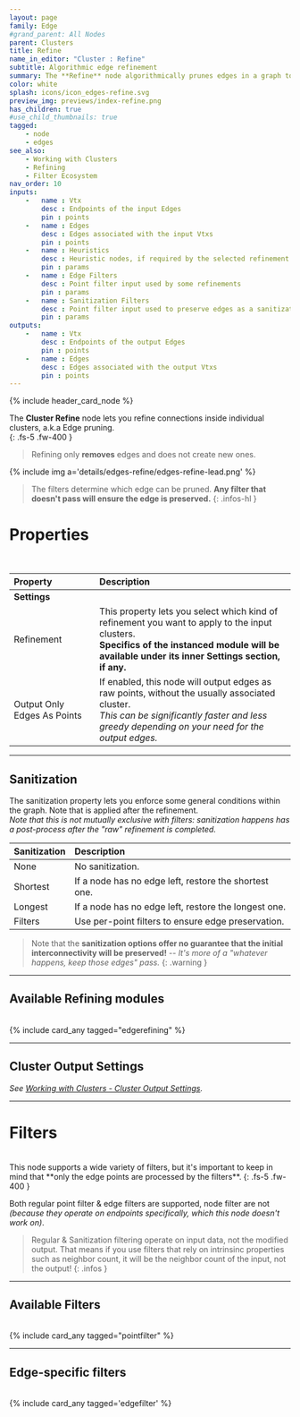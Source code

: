 ```yaml
---
layout: page
family: Edge
#grand_parent: All Nodes
parent: Clusters
title: Refine
name_in_editor: "Cluster : Refine"
subtitle: Algorithmic edge refinement
summary: The **Refine** node algorithmically prunes edges in a graph to enforce specific properties, allowing selection of refinement type and optional sanitization to restore edges based on predefined conditions.
color: white
splash: icons/icon_edges-refine.svg
preview_img: previews/index-refine.png
has_children: true
#use_child_thumbnails: true
tagged:
    - node
    - edges
see_also: 
    - Working with Clusters
    - Refining
    - Filter Ecosystem
nav_order: 10
inputs:
    -   name : Vtx
        desc : Endpoints of the input Edges
        pin : points
    -   name : Edges
        desc : Edges associated with the input Vtxs
        pin : points
    -   name : Heuristics
        desc : Heuristic nodes, if required by the selected refinement.
        pin : params
    -   name : Edge Filters
        desc : Point filter input used by some refinements
        pin : params
    -   name : Sanitization Filters
        desc : Point filter input used to preserve edges as a sanitization step
        pin : params
outputs:
    -   name : Vtx
        desc : Endpoints of the output Edges
        pin : points
    -   name : Edges
        desc : Edges associated with the output Vtxs
        pin : points
---
```


{% include header_card_node %}

The **Cluster Refine** node lets you refine connections inside individual clusters, a.k.a Edge pruning.  
{: .fs-5 .fw-400 } 

> Refining only **removes** edges and does not create new ones.

{% include img a='details/edges-refine/edges-refine-lead.png' %}

> The filters determine which edge can be pruned. **Any filter that doesn't pass will ensure the edge is preserved.**
{: .infos-hl }

# Properties
<br>

| Property       | Description          |
|:-------------|:------------------|
|**Settings**||
| Refinement           | This property lets you select which kind of refinement you want to apply to the input clusters.<br>**Specifics of the instanced module will be available under its inner Settings section, if any.**  |
| Output Only Edges As Points | If enabled, this node will output edges as raw points, without the usually associated cluster.<br>*This can be significantly faster and less greedy depending on your need for the output edges.* |

---
## Sanitization
The sanitization property lets you enforce some general conditions within the graph. Note that is applied after the refinement.  
*Note that this is not mutually exclusive with filters: sanitization happens has a post-process after the "raw" refinement is completed.*

| Sanitization       | Description          |
|:-------------|:------------------|
| None           | No sanitization.  |
| Shortest           | If a node has no edge left, restore the shortest one.|
| Longest           | If a node has no edge left, restore the longest one.|
| Filters           | Use per-point filters to ensure edge preservation.|

> Note that the **sanitization options offer no guarantee that the initial interconnectivity will be preserved!** *-- It's more of a "whatever happens, keep those edges" pass.*
{: .warning }

---
## Available Refining modules
<br>
{% include card_any tagged="edgerefining" %}

---
## Cluster Output Settings
*See [Working with Clusters - Cluster Output Settings](/PCGExtendedToolkit/doc-general/working-with-clusters.html#cluster-output-settings).*



---
# Filters
<br>
This node supports a wide variety of filters, but it's important to keep in mind that **only the edge points are processed by the filters**.
{: .fs-5 .fw-400 } 

Both regular point filter & edge filters are supported, node filter are not *(because they operate on endpoints specifically, which this node doesn't work on)*.

> Regular & Sanitization filtering operate on input data, not the modified output. That means if you use filters that rely on intrinsinc properties such as neighbor count, it will be the neighbor count of the input, not the output!
{: .infos }

---
## Available Filters
<br>
{% include card_any tagged="pointfilter" %}

---
## Edge-specific filters
<br>
{% include card_any tagged='edgefilter' %}